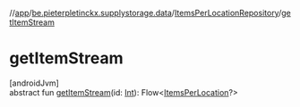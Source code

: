 //[app](../../../index.md)/[be.pieterpletinckx.supplystorage.data](../index.md)/[ItemsPerLocationRepository](index.md)/[getItemStream](get-item-stream.md)

# getItemStream

[androidJvm]\
abstract fun [getItemStream](get-item-stream.md)(id: [Int](https://kotlinlang.org/api/latest/jvm/stdlib/kotlin/-int/index.html)): Flow&lt;[ItemsPerLocation](../-items-per-location/index.md)?&gt;
